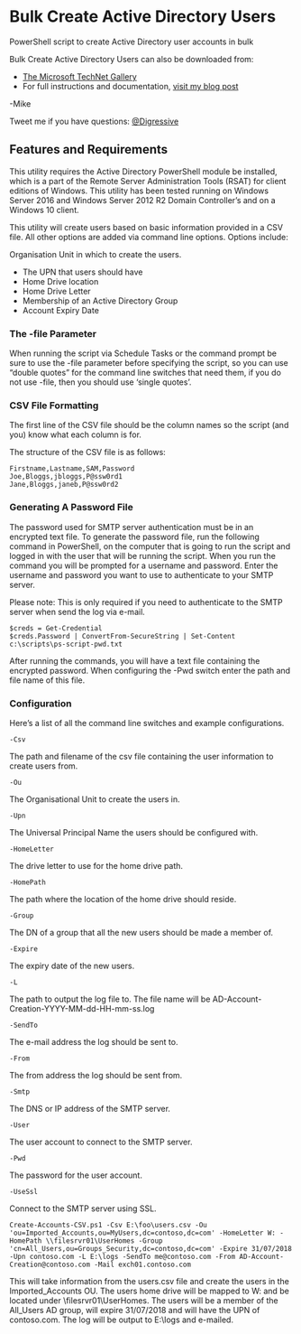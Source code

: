# Bulk Create Active Directory Users
PowerShell script to create Active Directory user accounts in bulk

Bulk Create Active Directory Users can also be downloaded from:

* [The Microsoft TechNet Gallery](https://gallery.technet.microsoft.com/scriptcenter/Create-AD-Account-from-CSV-4d185a0b?redir=0)
* For full instructions and documentation, [visit my blog post](https://gal.vin/2017/09/13/powershell-create-ad-users-from-csv)

-Mike

Tweet me if you have questions: [@Digressive](https://twitter.com/digressive)

## Features and Requirements

This utility requires the Active Directory PowerShell module be installed, which is a part of the Remote Server Administration Tools (RSAT) for client editions of Windows. This utility has been tested running on Windows Server 2016 and Windows Server 2012 R2 Domain Controller’s and on a Windows 10 client.

This utility will create users based on basic information provided in a CSV file. All other options are added via command line options. Options include:

Organisation Unit in which to create the users.

* The UPN that users should have
* Home Drive location
* Home Drive Letter
* Membership of an Active Directory Group
* Account Expiry Date

### The -file Parameter

When running the script via Schedule Tasks or the command prompt be sure to use the -file parameter before specifying the script, so you can use “double quotes” for the command line switches that need them, if you do not use -file, then you should use ‘single quotes’.

### CSV File Formatting

The first line of the CSV file should be the column names so the script (and you) know what each column is for.

The structure of the CSV file is as follows:

```
Firstname,Lastname,SAM,Password
Joe,Bloggs,jbloggs,P@ssw0rd1
Jane,Bloggs,janeb,P@ssw0rd2
```

### Generating A Password File

The password used for SMTP server authentication must be in an encrypted text file. To generate the password file, run the following command in PowerShell, on the computer that is going to run the script and logged in with the user that will be running the script. When you run the command you will be prompted for a username and password. Enter the username and password you want to use to authenticate to your SMTP server.

Please note: This is only required if you need to authenticate to the SMTP server when send the log via e-mail.

```
$creds = Get-Credential
$creds.Password | ConvertFrom-SecureString | Set-Content c:\scripts\ps-script-pwd.txt
```

After running the commands, you will have a text file containing the encrypted password. When configuring the -Pwd switch enter the path and file name of this file.

### Configuration

Here’s a list of all the command line switches and example configurations.

```
-Csv
```
The path and filename of the csv file containing the user information to create users from.
```
-Ou
```
The Organisational Unit to create the users in.
```
-Upn
```
The Universal Principal Name the users should be configured with.
```
-HomeLetter
```
The drive letter to use for the home drive path.
```
-HomePath
```
The path where the location of the home drive should reside.
```
-Group
```
The DN of a group that all the new users should be made a member of.
```
-Expire
```
The expiry date of the new users.
``` 
-L
```
The path to output the log file to. The file name will be AD-Account-Creation-YYYY-MM-dd-HH-mm-ss.log
```
-SendTo
```
The e-mail address the log should be sent to.
```
-From
```
The from address the log should be sent from.
```
-Smtp
```
The DNS or IP address of the SMTP server.
```
-User
```
The user account to connect to the SMTP server.
```
-Pwd
```
The password for the user account.
```
-UseSsl
```
Connect to the SMTP server using SSL.

```
Create-Accounts-CSV.ps1 -Csv E:\foo\users.csv -Ou 'ou=Imported_Accounts,ou=MyUsers,dc=contoso,dc=com' -HomeLetter W: -HomePath \\filesrvr01\UserHomes -Group 'cn=All_Users,ou=Groups_Security,dc=contoso,dc=com' -Expire 31/07/2018 -Upn contoso.com -L E:\logs -SendTo me@contoso.com -From AD-Account-Creation@contoso.com -Mail exch01.contoso.com
```
This will take information from the users.csv file and create the users in the Imported_Accounts OU. The users home drive will be mapped to W: and be located under \\filesrvr01\UserHomes. The users will be a member of the All_Users AD group, will expire 31/07/2018 and will have the UPN of contoso.com. The log will be output to E:\logs and e-mailed.
